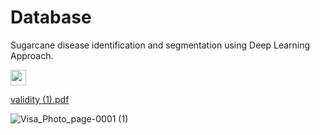 # Database
Sugarcane disease identification and segmentation using Deep Learning Approach.


<img src='C://Users//anass//Downloads//download.png' width='25'>


[validity (1).pdf](https://github.com/Ansari12345678-web/Database/files/13464707/validity.1.pdf)

![Visa_Photo_page-0001 (1)](https://github.com/Ansari12345678-web/Database/assets/143061863/8d255eb6-fe3d-4e5a-980d-2e72025ef022)
